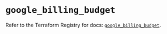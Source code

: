 # `google_billing_budget`

Refer to the Terraform Registry for docs: [`google_billing_budget`](https://registry.terraform.io/providers/hashicorp/google-beta/5.38.0/docs/resources/google_billing_budget).

